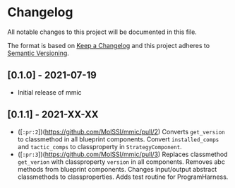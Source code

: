 # Changelog
All notable changes to this project will be documented in this file.

The format is based on [Keep a Changelog](https://keepachangelog.com/en/1.0.0/) and this project adheres to [Semantic Versioning](https://semver.org/spec/v2.0.0.html).

## [0.1.0] - 2021-07-19

- Initial release of mmic

## [0.1.1] - 2021-XX-XX
- ([`:pr:2`])(https://github.com/MolSSI/mmic/pull/2) Converts `get_version` to classmethod in all blueprint components. Convert `installed_comps` and `tactic_comps` to classproperty in `StrategyComponent`.
- ([`:pr:3`])(https://github.com/MolSSI/mmic/pull/3) Replaces classmethod `get_verion` with classproperty `version` in all components. Removes abc methods from blueprint components. Changes input/output abstract classmethods to classproperties. Adds test routine for ProgramHarness.
